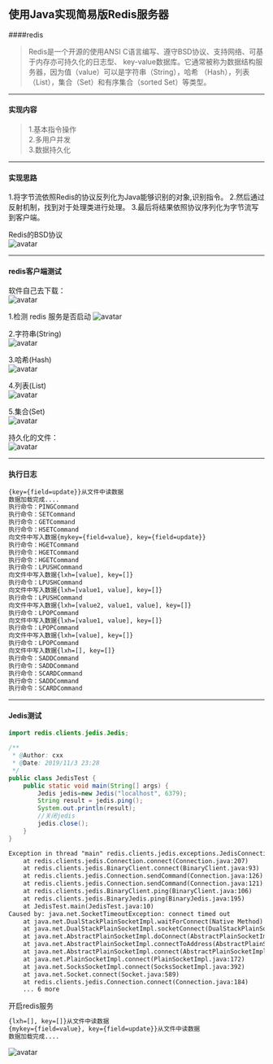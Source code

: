 ## 使用Java实现简易版Redis服务器
####redis
> Redis是一个开源的使用ANSI C语言编写、遵守BSD协议、支持网络、可基于内存亦可持久化的日志型、
key-value数据库。它通常被称为数据结构服务器，因为值（value）可以是字符串（String），哈希
（Hash），列表（List），集合（Set）和有序集合（sorted Set）等类型。

---
#### 实现内容
> 1.基本指令操作  
> 2.多用户并发  
> 3.数据持久化  

---
#### 实现思路
1.将字节流依照Redis的协议反列化为Java能够识别的对象,识别指令。
2.然后通过反射机制，找到对于处理类进行处理。
3.最后将结果依照协议序列化为字节流写到客户端。

Redis的BSD协议   
![avatar](https://raw.githubusercontent.com/chenxingxing6/sourcecode/master/code-redis/img/1.jpg)

---
#### redis客户端测试   
软件自己去下载：   
![avatar](https://raw.githubusercontent.com/chenxingxing6/sourcecode/master/code-redis/img/9.png)    


1.检测 redis 服务是否启动
![avatar](https://raw.githubusercontent.com/chenxingxing6/sourcecode/master/code-redis/img/2.png)    


2.字符串(String)    
![avatar](https://raw.githubusercontent.com/chenxingxing6/sourcecode/master/code-redis/img/3.png)    

3.哈希(Hash)    
![avatar](https://raw.githubusercontent.com/chenxingxing6/sourcecode/master/code-redis/img/4.png)    

4.列表(List)   
![avatar](https://raw.githubusercontent.com/chenxingxing6/sourcecode/master/code-redis/img/5.png)    

5.集合(Set)   
![avatar](https://raw.githubusercontent.com/chenxingxing6/sourcecode/master/code-redis/img/6.png)    


持久化的文件：   
![avatar](https://raw.githubusercontent.com/chenxingxing6/sourcecode/master/code-redis/img/7.png)    


---

#### 执行日志
```html
{key={field=update}}从文件中读数据
数据加载完成....
执行命令：PINGCommand
执行命令：SETCommand
执行命令：GETCommand
执行命令：HSETCommand
向文件中写入数据{mykey={field=value}, key={field=update}}
执行命令：HGETCommand
执行命令：HGETCommand
执行命令：HGETCommand
执行命令：LPUSHCommand
向文件中写入数据{lxh=[value], key=[]}
执行命令：LPUSHCommand
向文件中写入数据{lxh=[value1, value], key=[]}
执行命令：LPUSHCommand
向文件中写入数据{lxh=[value2, value1, value], key=[]}
执行命令：LPOPCommand
向文件中写入数据{lxh=[value1, value], key=[]}
执行命令：LPOPCommand
向文件中写入数据{lxh=[value], key=[]}
执行命令：LPOPCommand
向文件中写入数据{lxh=[], key=[]}
执行命令：SADDCommand
执行命令：SADDCommand
执行命令：SCARDCommand
执行命令：SADDCommand
执行命令：SCARDCommand

```

---
#### Jedis测试
```java
import redis.clients.jedis.Jedis;

/**
 * @Author: cxx
 * @Date: 2019/11/3 23:28
 */
public class JedisTest {
    public static void main(String[] args) {
        Jedis jedis=new Jedis("localhost", 6379);
        String result = jedis.ping();
        System.out.println(result);
        //关闭jedis
        jedis.close();
    }
}
```

```html
Exception in thread "main" redis.clients.jedis.exceptions.JedisConnectionException: java.net.SocketTimeoutException: connect timed out
	at redis.clients.jedis.Connection.connect(Connection.java:207)
	at redis.clients.jedis.BinaryClient.connect(BinaryClient.java:93)
	at redis.clients.jedis.Connection.sendCommand(Connection.java:126)
	at redis.clients.jedis.Connection.sendCommand(Connection.java:121)
	at redis.clients.jedis.BinaryClient.ping(BinaryClient.java:106)
	at redis.clients.jedis.BinaryJedis.ping(BinaryJedis.java:195)
	at JedisTest.main(JedisTest.java:10)
Caused by: java.net.SocketTimeoutException: connect timed out
	at java.net.DualStackPlainSocketImpl.waitForConnect(Native Method)
	at java.net.DualStackPlainSocketImpl.socketConnect(DualStackPlainSocketImpl.java:85)
	at java.net.AbstractPlainSocketImpl.doConnect(AbstractPlainSocketImpl.java:350)
	at java.net.AbstractPlainSocketImpl.connectToAddress(AbstractPlainSocketImpl.java:206)
	at java.net.AbstractPlainSocketImpl.connect(AbstractPlainSocketImpl.java:188)
	at java.net.PlainSocketImpl.connect(PlainSocketImpl.java:172)
	at java.net.SocksSocketImpl.connect(SocksSocketImpl.java:392)
	at java.net.Socket.connect(Socket.java:589)
	at redis.clients.jedis.Connection.connect(Connection.java:184)
	... 6 more
```

开启redis服务
```html
{lxh=[], key=[]}从文件中读数据
{mykey={field=value}, key={field=update}}从文件中读数据
数据加载完成....
```    
![avatar](https://raw.githubusercontent.com/chenxingxing6/sourcecode/master/code-redis/img/8.png)    




